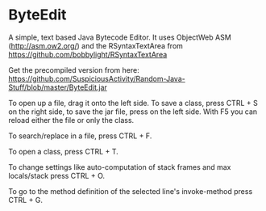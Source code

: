 # ByteEdit
A simple, text based Java Bytecode Editor.
It uses ObjectWeb ASM (http://asm.ow2.org/) and the RSyntaxTextArea from https://github.com/bobbylight/RSyntaxTextArea

Get the precompiled version from here: https://github.com/SuspiciousActivity/Random-Java-Stuff/blob/master/ByteEdit.jar

To open up a file, drag it onto the left side. To save a class, press CTRL + S on the right side, to save the jar file, press on the left side. With F5 you can reload either the file or only the class.

To search/replace in a file, press CTRL + F.

To open a class, press CTRL + T.

To change settings like auto-computation of stack frames and max locals/stack press CTRL + O.

To go to the method definition of the selected line's invoke-method press CTRL + G.
